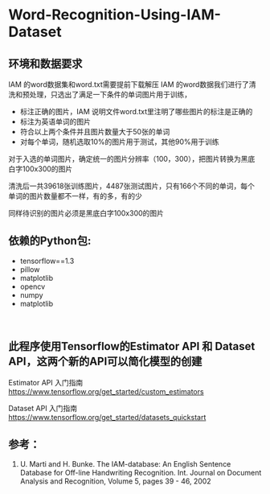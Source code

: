 # Word-Recognition-Using-IAM-Dataset
## 环境和数据要求

IAM 的word数据集和word.txt需要提前下载解压 IAM 的word数据我们进行了清洗和预处理，只选出了满足一下条件的单词图片用于训练，

+ 标注正确的图片，IAM 说明文件word.txt里注明了哪些图片的标注是正确的
+ 标注为英语单词的图片 
+ 符合以上两个条件并且图片数量大于50张的单词
+ 对每个单词，随机选取10%的图片用于测试，其他90%用于训练

对于入选的单词图片，确定统一的图片分辨率（100，300），把图片转换为黑底白字100x300的图片

清洗后一共39618张训练图片，4487张测试图片，只有166个不同的单词，每个单词的图片数量都不一样，有的多，有的少

同样待识别的图片必须是黑底白字100x300的图片

## 依赖的Python包: 

+ tensorflow==1.3 
+ pillow
+ matplotlib
+ opencv
+ numpy
+ matplotlib
  
  
## 此程序使用Tensorflow的Estimator API 和 Dataset API，这两个新的API可以简化模型的创建

Estimator API 入门指南
https://www.tensorflow.org/get_started/custom_estimators

Dataset API 入门指南
https://www.tensorflow.org/get_started/datasets_quickstart

## 参考：

1. U. Marti and H. Bunke. The IAM-database: An English Sentence Database for Off-line Handwriting Recognition. Int. Journal on Document Analysis and Recognition, Volume 5, pages 39 - 46, 2002
